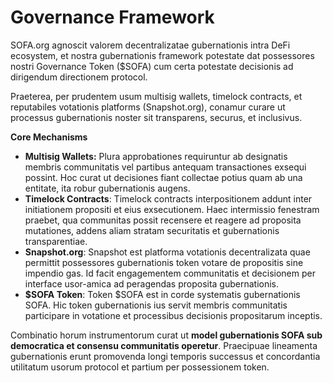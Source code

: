 # Governance Framework

SOFA.org agnoscit valorem decentralizatae gubernationis intra DeFi ecosystem, et nostra gubernationis framework potestate dat possessores nostri Governance Token ($SOFA) cum certa potestate decisionis ad dirigendum directionem protocol.

Praeterea, per prudentem usum multisig wallets, timelock contracts, et reputabiles votationis platforms (Snapshot.org), conamur curare ut processus gubernationis noster sit transparens, securus, et inclusivus.

**Core Mechanisms**

- **Multisig Wallets:** Plura approbationes requiruntur ab designatis membris communitatis vel partibus antequam transactiones exsequi possint. Hoc curat ut decisiones fiant collectae potius quam ab una entitate, ita robur gubernationis augens.
- **Timelock Contracts**: Timelock contracts interpositionem addunt inter initiationem propositi et eius exsecutionem. Haec intermissio fenestram praebet, qua communitas possit recensere et reagere ad proposita mutationes, addens aliam stratam securitatis et gubernationis transparentiae.
- **Snapshot.org**: Snapshot est platforma votationis decentralizata quae permittit possessores gubernationis token votare de propositis sine impendio gas. Id facit engagementem communitatis et decisionem per interface usor-amica ad peragendas proposita gubernationis.
- **$SOFA Token**: Token $SOFA est in corde systematis gubernationis SOFA. Hic token gubernationis ius servit membris communitatis participare in votatione et processibus decisionis propositarum inceptis.

Combinatio horum instrumentorum curat ut **model gubernationis SOFA sub democratica et consensu communitatis operetur**. Praecipuae lineamenta gubernationis erunt promovenda longi temporis successus et concordantia utilitatum usorum protocol et partium per possessionem token.